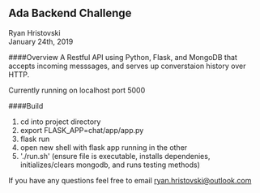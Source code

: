 ## Ada Backend Challenge

Ryan Hristovski  
January 24th, 2019

####Overview
A Restful API using Python, Flask, and MongoDB that accepts incoming messsages, and serves up
converstaion history over HTTP.

Currently running on localhost port 5000


####Build
1. cd into project directory
2. export FLASK_APP=chat/app/app.py
3. flask run
4. open new shell with flask app running in the other
5. './run.sh' (ensure file is executable, installs dependenies, initializes/clears mongodb, and runs testing methods)



If you have any questions feel free to email ryan.hristovski@outlook.com

